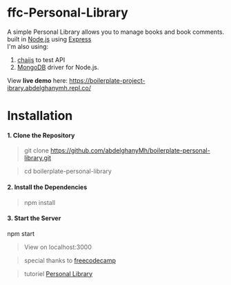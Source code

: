 
# ffc-Personal-Library

A simple Personal Library allows you to manage books and  book comments. built in  [Node.js](https://nodejs.org/)  using  [Express](http://expressjs.com/)  
I'm also using:
1. [chaijs](https://www.chaijs.com/) to test API
5. [MongoDB](https://www.mongodb.com/) driver for Node.js.


View  **live demo**  here:  [https://boilerplate-project- ibrary.abdelghanymh.repl.co/](https://advancednode.abdelghanymh.repl.co)

# Installation

#### 1. Clone the Repository

> git clone https://github.com/abdelghanyMh/boilerplate-personal-library.git 

> cd boilerplate-personal-library

#### 2. Install the Dependencies

> npm install

#### 3. Start the Server

npm start

> View on localhost:3000

> special thanks to [freecodecamp](https://www.freecodecamp.org/learn)

>tutoriel [Personal Library](https://www.freecodecamp.org/learn/quality-assurance/quality-assurance-projects/personal-library)